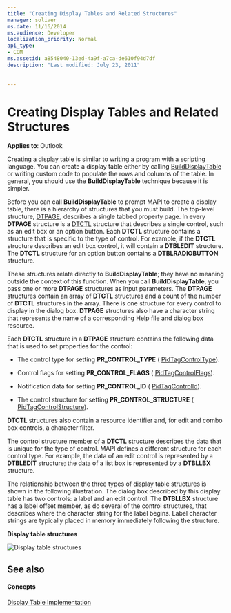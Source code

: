 ```yaml
---
title: "Creating Display Tables and Related Structures"
manager: soliver
ms.date: 11/16/2014
ms.audience: Developer
localization_priority: Normal
api_type:
- COM
ms.assetid: a8548040-13ed-4a9f-a7ca-de610f94d7df
description: "Last modified: July 23, 2011"
 
 
---
```


# Creating Display Tables and Related Structures

  
  
**Applies to**: Outlook 
  
Creating a display table is similar to writing a program with a scripting language. You can create a display table either by calling [BuildDisplayTable](builddisplaytable.md) or writing custom code to populate the rows and columns of the table. In general, you should use the **BuildDisplayTable** technique because it is simpler. 
  
Before you can call **BuildDisplayTable** to prompt MAPI to create a display table, there is a hierarchy of structures that you must build. The top-level structure, [DTPAGE](dtpage.md), describes a single tabbed property page. In every **DTPAGE** structure is a [DTCTL](dtctl.md) structure that describes a single control, such as an edit box or an option button. Each **DTCTL** structure contains a structure that is specific to the type of control. For example, if the **DTCTL** structure describes an edit box control, it will contain a **DTBLEDIT** structure. The **DTCTL** structure for an option button contains a **DTBLRADIOBUTTON** structure. 
  
These structures relate directly to **BuildDisplayTable**; they have no meaning outside the context of this function. When you call **BuildDisplayTable**, you pass one or more **DTPAGE** structures as input parameters. The **DTPAGE** structures contain an array of **DTCTL** structures and a count of the number of **DTCTL** structures in the array. There is one structure for every control to display in the dialog box. **DTPAGE** structures also have a character string that represents the name of a corresponding Help file and dialog box resource. 
  
Each **DTCTL** structure in a **DTPAGE** structure contains the following data that is used to set properties for the control: 
  
- The control type for setting **PR_CONTROL_TYPE** ( [PidTagControlType](pidtagcontroltype-canonical-property.md)).
    
- Control flags for setting **PR_CONTROL_FLAGS** ( [PidTagControlFlags](pidtagcontrolflags-canonical-property.md)).
    
- Notification data for setting **PR_CONTROL_ID** ( [PidTagControlId](pidtagcontrolid-canonical-property.md)).
    
- The control structure for setting **PR_CONTROL_STRUCTURE** ( [PidTagControlStructure](pidtagcontrolstructure-canonical-property.md)).
    
 **DTCTL** structures also contain a resource identifier and, for edit and combo box controls, a character filter. 
  
The control structure member of a **DTCTL** structure describes the data that is unique for the type of control. MAPI defines a different structure for each control type. For example, the data of an edit control is represented by a **DTBLEDIT** structure; the data of a list box is represented by a **DTBLLBX** structure. 
  
The relationship between the three types of display table structures is shown in the following illustration. The dialog box described by this display table has two controls: a label and an edit control. The **DTBLLBX** structure has a label offset member, as do several of the control structures, that describes where the character string for the label begins. Label character strings are typically placed in memory immediately following the structure. 
  
 **Display table structures**
  
![Display table structures](media/dtstruct.gif)
  
## See also

#### Concepts

[Display Table Implementation](display-table-implementation.md)

